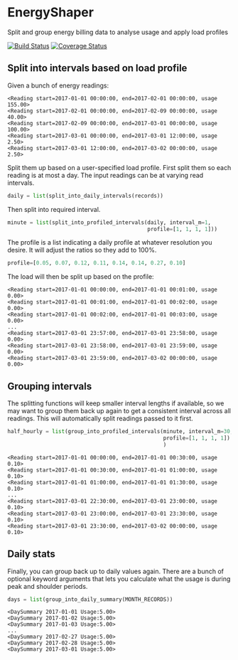 # EnergyShaper

Split and group energy billing data to analyse usage and apply load profiles

[![Build Status](https://travis-ci.org/aguinane/EnergyShaper.svg?branch=master)](https://travis-ci.org/aguinane/EnergyShaper) [![Coverage Status](https://coveralls.io/repos/github/aguinane/EnergyShaper/badge.svg)](https://coveralls.io/github/aguinane/EnergyShaper)

## Split into intervals based on load profile

Given a bunch of energy readings:

```
<Reading start=2017-01-01 00:00:00, end=2017-02-01 00:00:00, usage 155.00>
<Reading start=2017-02-01 00:00:00, end=2017-02-09 00:00:00, usage 40.00>
<Reading start=2017-02-09 00:00:00, end=2017-03-01 00:00:00, usage 100.00>
<Reading start=2017-03-01 00:00:00, end=2017-03-01 12:00:00, usage 2.50>
<Reading start=2017-03-01 12:00:00, end=2017-03-02 00:00:00, usage 2.50>
```

Split them up based on a user-specified load profile.
First split them so each reading is at most a day.
The input readings can be at varying read intervals.

```python
daily = list(split_into_daily_intervals(records))
```

Then split into required interval.

```python
minute = list(split_into_profiled_intervals(daily, interval_m=1,
                                            profile=[1, 1, 1, 1]))
```

The profile is a list indicating a daily profile at whatever resolution you desire. It will adjust the ratios so they add to 100%.

```python
profile=[0.05, 0.07, 0.12, 0.11, 0.14, 0.14, 0.27, 0.10]
```

The load will then be split up based on the profile:
```
<Reading start=2017-01-01 00:00:00, end=2017-01-01 00:01:00, usage 0.00>
<Reading start=2017-01-01 00:01:00, end=2017-01-01 00:02:00, usage 0.00>
<Reading start=2017-01-01 00:02:00, end=2017-01-01 00:03:00, usage 0.00>
...
<Reading start=2017-03-01 23:57:00, end=2017-03-01 23:58:00, usage 0.00>
<Reading start=2017-03-01 23:58:00, end=2017-03-01 23:59:00, usage 0.00>
<Reading start=2017-03-01 23:59:00, end=2017-03-02 00:00:00, usage 0.00>
```

## Grouping intervals

The splitting functions will keep smaller interval lengths if available, so we may want to group them back up again to get a consistent interval across all readings. This will automatically split readings passed to it first.

```python
half_hourly = list(group_into_profiled_intervals(minute, interval_m=30,
                                                 profile=[1, 1, 1, 1])
                                                 )
```

```
<Reading start=2017-01-01 00:00:00, end=2017-01-01 00:30:00, usage 0.10>
<Reading start=2017-01-01 00:30:00, end=2017-01-01 01:00:00, usage 0.10>
<Reading start=2017-01-01 01:00:00, end=2017-01-01 01:30:00, usage 0.10>
...
<Reading start=2017-03-01 22:30:00, end=2017-03-01 23:00:00, usage 0.10>
<Reading start=2017-03-01 23:00:00, end=2017-03-01 23:30:00, usage 0.10>
<Reading start=2017-03-01 23:30:00, end=2017-03-02 00:00:00, usage 0.10>
```                                              

## Daily stats

Finally, you can group back up to daily values again.
There are a bunch of optional keyword arguments that lets you calculate
what the usage is during peak and shoulder periods.

```python
days = list(group_into_daily_summary(MONTH_RECORDS))
```

```
<DaySummary 2017-01-01 Usage:5.00>
<DaySummary 2017-01-02 Usage:5.00>
<DaySummary 2017-01-03 Usage:5.00>
...
<DaySummary 2017-02-27 Usage:5.00>
<DaySummary 2017-02-28 Usage:5.00>
<DaySummary 2017-03-01 Usage:5.00>
```
